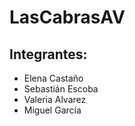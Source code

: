 # LasCabrasAV

## Integrantes:

- Elena Castaño
- Sebastián Escoba
- Valeria Alvarez
- Miguel García
